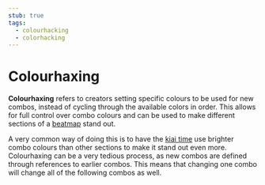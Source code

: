 ```yaml
---
stub: true
tags:
  - colourhacking
  - colorhacking
---
```


# Colourhaxing

**Colourhaxing** refers to creators setting specific colours to be used for new combos, instead of cycling through the available colors in order. This allows for full control over combo colours and can be used to make different sections of a [beatmap](/wiki/Beatmap) stand out.

A very common way of doing this is to have the [kiai time](/wiki/Beatmap_Editor/Kiai_Time) use brighter combo colours than other sections to make it stand out even more. Colourhaxing can be a very tedious process, as new combos are defined through references to earlier combos. This means that changing one combo will change all of the following combos as well.

<!--TODO: Add images and links-->
